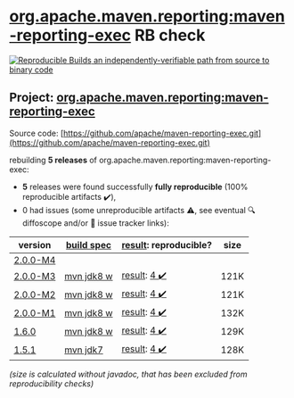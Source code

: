 [org.apache.maven.reporting:maven-reporting-exec](https://search.maven.org/artifact/org.apache.maven.reporting/maven-reporting-exec/) RB check
=======

[![Reproducible Builds](https://reproducible-builds.org/images/logos/rb.svg) an independently-verifiable path from source to binary code](https://reproducible-builds.org/)

## Project: [org.apache.maven.reporting:maven-reporting-exec](https://search.maven.org/artifact/org.apache.maven.reporting/maven-reporting-exec/)

Source code: [https://github.com/apache/maven-reporting-exec.git](https://github.com/apache/maven-reporting-exec.git)

rebuilding **5 releases** of org.apache.maven.reporting:maven-reporting-exec:
- **5** releases were found successfully **fully reproducible** (100% reproducible artifacts :heavy_check_mark:),
- 0 had issues (some unreproducible artifacts :warning:, see eventual :mag: diffoscope and/or :memo: issue tracker links):

| version | [build spec](/BUILDSPEC.md) | [result](https://reproducible-builds.org/docs/jvm/): reproducible? | size |
| -- | --------- | ------ | -- |
| [2.0.0-M4](https://search.maven.org/artifact/org.apache.maven.reporting/maven-reporting-exec/2.0.0-M4/pom) | | | |
| [2.0.0-M3](https://search.maven.org/artifact/org.apache.maven.reporting/maven-reporting-exec/2.0.0-M3/pom) | [mvn jdk8 w](maven-reporting-exec-2.0.0-M3.buildspec) | [result](maven-reporting-exec-2.0.0-M3.buildinfo): [4 :heavy_check_mark: ](maven-reporting-exec-2.0.0-M3.buildcompare) | 121K |
| [2.0.0-M2](https://search.maven.org/artifact/org.apache.maven.reporting/maven-reporting-exec/2.0.0-M2/pom) | [mvn jdk8 w](maven-reporting-exec-2.0.0-M2.buildspec) | [result](maven-reporting-exec-2.0.0-M2.buildinfo): [4 :heavy_check_mark: ](maven-reporting-exec-2.0.0-M2.buildcompare) | 121K |
| [2.0.0-M1](https://search.maven.org/artifact/org.apache.maven.reporting/maven-reporting-exec/2.0.0-M1/pom) | [mvn jdk8 w](maven-reporting-exec-2.0.0-M1.buildspec) | [result](maven-reporting-exec-2.0.0-M1.buildinfo): [4 :heavy_check_mark: ](maven-reporting-exec-2.0.0-M1.buildcompare) | 132K |
| [1.6.0](https://search.maven.org/artifact/org.apache.maven.reporting/maven-reporting-exec/1.6.0/pom) | [mvn jdk8 w](maven-reporting-exec-1.6.0.buildspec) | [result](maven-reporting-exec-1.6.0.buildinfo): [4 :heavy_check_mark: ](maven-reporting-exec-1.6.0.buildcompare) | 129K |
| [1.5.1](https://search.maven.org/artifact/org.apache.maven.reporting/maven-reporting-exec/1.5.1/pom) | [mvn jdk7](maven-reporting-exec-1.5.1.buildspec) | [result](maven-reporting-exec-1.5.1.buildinfo): [4 :heavy_check_mark: ](maven-reporting-exec-1.5.1.buildcompare) | 128K |

<i>(size is calculated without javadoc, that has been excluded from reproducibility checks)</i>

